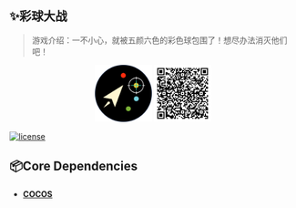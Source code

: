 ## ✨彩球大战

> 游戏介绍：一不小心，就被五颜六色的彩色球包围了！想尽办法消灭他们吧！

<div style="text-align: center">
<img src="./assets/textures/LOGO.png" width="100" height="100" />
<img src="./assets/textures/QRcode.jpg" width="100" height="100" />
</div>

[![license](https://img.shields.io/github/license/DAVFoundation/captain-n3m0.svg?style=flat-square)](https://github.com/TrevorHuang/red-hacker/blob/master/LICENSE)


## 📦Core Dependencies
* #### [COCOS](https://www.cocos.com/)

